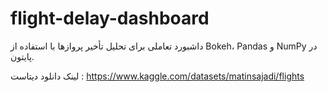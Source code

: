 # flight-delay-dashboard
داشبورد تعاملی برای تحلیل تأخیر پروازها با استفاده از Bokeh، Pandas و NumPy در پایتون.

لینک دانلود دیتاست : https://www.kaggle.com/datasets/matinsajadi/flights
